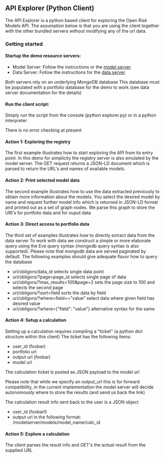 ## API Explorer (Python Client)

The API Explorer is a python based client for exploring the Open Risk Models API.
The assumption below is that you are using the client together with the other bundled servers without
modifying any of the url data. 

### Getting started

#### Startup the demo resource servers:

- Model Server: Follow the instructions or the <a href="model server" target="_blank">model server</a>.   	
- Data Server: Follow the instructions for the <a href="data server" target="_blank">data server</a>. 

Both servers rely on an underlying MongoDB database
This database must be populated with a portfolio database for the demo to work (see data server documentation
for the details)
  
#### Run the client script:

Simply run the script from the console (python explorer.py) or in a python interpreter

There is no error checking at present

#### Action 1: Exploring the registry

The first example illustrates how to start exploring the API from its entry point. In this demo for simplicity the registry server is also emulated by the model server. The GET request returns a JSON-LD document which is parsed to return the URL's and names of available models.

#### Action 2: Print selected model data

The second example illustrates how to use the data extracted previously to obtain more information about the
models. You select the desired model by name and request further model info which is returned in JSON-LD
format and printed out as a set of graph nodes. We parse this graph to store the URI's for portfolio data
and for ouput data

#### Action 3: Direct access to portfolio data

The third set of examples illustrates how to directly extract data from the data server
To work with data we construct a simple or more elaborate query using the Eve query syntax (mongodb query
syntax is also supported). Please note that mongodb data are served paginated by default. The following examples should give adequate flavor how to query the database

- uri/obligors/data_id selects single data point
- uri/obligors/?page=page_id selects single page of data
- uri/obligors/?max_results=100&page=2  sets the page size to 100 and selects the second page
- uri/obligors/?sort=field sorts the data by field
- uri/obligors/?where=field=="value" select data where given field has desired value
- uri/obligors/?where={"field": "value"} alternative syntax for the same

#### Action 4: Setup a calculation

Setting up a calculation requires compiling a "ticket" (a python dict structure within this client)
The ticket has the following items:

- user_id (foobar)
- portfolio url
- output url (foobar)
- model url

The calculation ticket is posted as JSON payload to the model url

Please note that while we specify an output_url this is for forward compatibility, in the current implementation the model server will decide autonomously where to store the results (and send us back the link)

The calculation result info sent back to the user is a JSON object

- user_id (foobar0
- output url in the following format: /modelserver/models/model_name/calc_id

#### Action 5: Explore a calculation

The client parses the result info and GET's the actual result from the supplied URL
